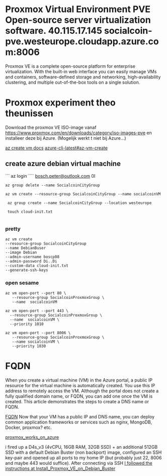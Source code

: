 # Proxmox Virtual Environment PVE  Open-source server virtualization software. 40.115.17.145 socialcoin-pve.westeurope.cloudapp.azure.com:8006

Proxmox VE is a complete open-source platform for enterprise virtualization. With the built-in web interface you can easily manage VMs and containers, software-defined storage and networking, high-availability clustering, and multiple out-of-the-box tools on a single solution.


# Proxmox experiment  theo theunissen

Download the proxmox VE ISO-image vanaf https://www.proxmox.com/en/downloads/category/iso-images-pve 
en installeer deze bij Azure. (Mogelijk werkt t niet bij Azure…)

[az create vm docs](https://docs.microsoft.com/en-us/cli/azure/vm?view=azure-cli-latest)
[azure-cli-latest#az-vm-create](https://docs.microsoft.com/en-us/cli/azure/vm?view=azure-cli-latest#az-vm-create)

## create azure debian virtual machine
``` az login ````  bosch.peter@outlook.com 0l

```` az group delete --name SocialcoinCityGroup ````

```` az vm create --resource-group SocialcoinCityGroup --name socialcoinVM ````

```` az group create --name SocialcoinCityGroup --location westeurope````

```` touch cloud-init.txt````

````az vm create   --resource-group SocialcoinCityGroup    --name  DebianBuster   --image Debian   --admin-username boscp08   --admin-password Di_Di   --custom-data cloud-init.txt   --generate-ssh-keys 
````

### pretty
````
az vm create
--resource-group SocialcoinCityGroup
--name DebianBuser
--image Debian
--admin-username boscp08
--admin-password Di..Di
--custom-data cloud-init.txt
--generate-ssh-keys
````


### open sesame

````
az vm open-port --port 80 \
   --resource-group SocialcoinProxmoxGroup \
   --name  socialcoinVM
````

````
az vm open-port --port 443 \
  --resource-group SocialcoinProxmoxGroup \
  --name  socialcoinVM \
  --priority 1010
````

````
az vm open-port --port 8006 \
   --resource-group SocialcoinProxmoxGroup \
   --name socialcoinVM \
   --priority 1030
````

# FQDN
When you create a virtual machine (VM) in the Azure portal, a public IP resource for the virtual machine is automatically created. You use this IP address to remotely access the VM. Although the portal does not create a fully qualified domain name, or FQDN, you can add one once the VM is created. This article demonstrates the steps to create a DNS name or FQDN.

[FQDN](https://docs.microsoft.com/en-us/azure/virtual-machines/linux/portal-create-fqdn)
Now that your VM has a public IP and DNS name, you can deploy common application frameworks or services such as nginx, MongoDB, Docker, proxmox? etc.


[proxmox_works_on_azure](https://www.reddit.com/r/Proxmox/comments/cp2xrp/proxmox_works_on_azure/)

i fired up a D4s_v3 (4vCPU, 16GB RAM, 32GB SSD) + an additional 512GB SSD with a default Debian Buster (non backport) image, configured an SSH key-pair and opened up all ports to my home IP (but probably just 22, 8006 and maybe 443 would suffice).
After connecting via SSH [I followed the instructions at Install_Proxmox_VE_on_Debian_Buster](https://pve.proxmox.com/wiki/Install_Proxmox_VE_on_Debian_Buster)



